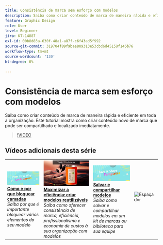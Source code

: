 ```yaml
---
title: Consistência de marca sem esforço com modelos
description: Saiba como criar conteúdo de marca de maneira rápida e eficiente em toda a organização
feature: Graphic Design
role: User
level: Beginner
jira: KT-14887
exl-id: 00b8d83a-630f-48a1-a87f-c6f43ad5f992
source-git-commit: 319704f89f9bae809313e53cbd6d45158f146b76
workflow-type: tm+mt
source-wordcount: '130'
ht-degree: 0%

---
```


# Consistência de marca sem esforço com modelos

Saiba como criar conteúdo de marca de maneira rápida e eficiente em toda a organização. Este tutorial mostra como criar conteúdo novo de marca que pode ser compartilhado e localizado imediatamente.

>[!VIDEO](https://video.tv.adobe.com/v/3427099?quality=12&learn=on&hidetitle=true)

## Vídeos adicionais desta série

<table style="table-layout:fixed">
<tr>
    <td>
        <a href="lock-layers.md">
            <img alt="Como e por que bloquear camadas" src="assets/lock-layers.png" />
        </a>
        <div>
            <a href="lock-layers.md"><strong>Como e por que bloquear camadas</strong></a>
            </div>
            <em>Saiba por que é importante bloquear vários elementos do seu modelo</em>
            <br>
    </td>
    <td>
         <a href="create-templates.md">
            <img alt="Maximizar a eficiência: criar modelos reutilizáveis" src="assets/create-template.png" />
         </a>
         <div>
         <a href="create-templates.md"><strong>Maximizar a eficiência: criar modelos reutilizáveis</strong></a>
         </div>
         <em>Saiba como oferecer consistência de marca, eficiência, profissionalismo e economia de custos à sua organização com modelos</em>
         <br>
   </td>
   <td>
         <a href="share-templates.md">
            <img alt="Salvar e compartilhar modelos" src="assets/share-templates.png" />
         </a>
         <div>
         <a href="share-templates.md"><strong>Salvar e compartilhar modelos</strong></a>
         </div>
         <em>Saiba como salvar e compartilhar modelos em um kit de marcas ou biblioteca para sua equipe</em>
         <br>
   </td>
    <td>
      <img alt="Espaçador" src="../assets/Whitespacer.png" />
      <div>
      <br>
    </td>
</tr>
</table>
